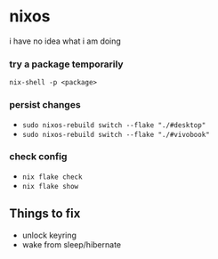 # nixos
i have no idea what i am doing

### try a package temporarily
`nix-shell -p <package>`

### persist changes
- `sudo nixos-rebuild switch --flake "./#desktop"`
- `sudo nixos-rebuild switch --flake "./#vivobook"`

### check config
- `nix flake check`
- `nix flake show`

## Things to fix
- unlock keyring
- wake from sleep/hibernate